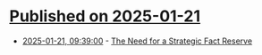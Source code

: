 # [Published on 2025-01-21](index.md)

* [2025-01-21, 09:39:00](https://soylentnews.org/article.pl?sid=25/01/21/0030206&from=rss) - [The Need for a Strategic Fact Reserve](https://soylentnews.org/article.pl?sid=25/01/21/0030206&from=rss)
